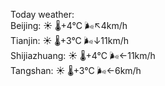 Today weather:  
Beijing: ☀️   🌡️+4°C 🌬️↖4km/h  
Tianjin: ☀️   🌡️+3°C 🌬️↓11km/h  
Shijiazhuang: ☀️   🌡️+4°C 🌬️←11km/h  
Tangshan: ☀️   🌡️+3°C 🌬️←6km/h  

